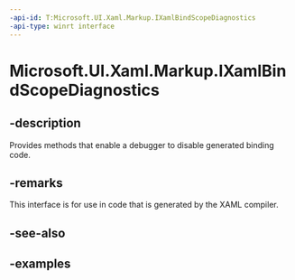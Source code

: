 ```yaml
---
-api-id: T:Microsoft.UI.Xaml.Markup.IXamlBindScopeDiagnostics
-api-type: winrt interface
---
```


<!-- Interface syntax.
public interface IXamlBindScopeDiagnostics 
-->

# Microsoft.UI.Xaml.Markup.IXamlBindScopeDiagnostics

## -description

Provides methods that enable a debugger to disable generated binding code.

## -remarks

This interface is for use in code that is generated by the XAML compiler.

## -see-also

## -examples

